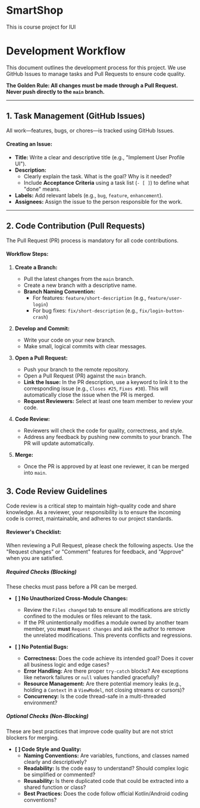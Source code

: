 # SmartShop
This is course project for IUI

# Development Workflow

This document outlines the development process for this project. We use GitHub Issues to manage tasks and Pull Requests to ensure code quality.

**The Golden Rule: All changes must be made through a Pull Request. Never push directly to the `main` branch.**

---

## 1. Task Management (GitHub Issues)

All work—features, bugs, or chores—is tracked using GitHub Issues.

#### Creating an Issue:

* **Title:** Write a clear and descriptive title (e.g., "Implement User Profile UI").
* **Description:**
    * Clearly explain the task. What is the goal? Why is it needed?
    * Include **Acceptance Criteria** using a task list (`- [ ]`) to define what "done" means.
* **Labels:** Add relevant labels (e.g., `bug`, `feature`, `enhancement`).
* **Assignees:** Assign the issue to the person responsible for the work.

---

## 2. Code Contribution (Pull Requests)

The Pull Request (PR) process is mandatory for all code contributions.

#### Workflow Steps:

1.  **Create a Branch:**
    * Pull the latest changes from the `main` branch.
    * Create a new branch with a descriptive name.
    * **Branch Naming Convention:**
        * For features: `feature/short-description` (e.g., `feature/user-login`)
        * For bug fixes: `fix/short-description` (e.g., `fix/login-button-crash`)

2.  **Develop and Commit:**
    * Write your code on your new branch.
    * Make small, logical commits with clear messages.

3.  **Open a Pull Request:**
    * Push your branch to the remote repository.
    * Open a Pull Request (PR) against the `main` branch.
    * **Link the Issue:** In the PR description, use a keyword to link it to the corresponding issue (e.g., `Closes #25`, `Fixes #30`). This will automatically close the issue when the PR is merged.
    * **Request Reviewers:** Select at least one team member to review your code.

4.  **Code Review:**
    * Reviewers will check the code for quality, correctness, and style.
    * Address any feedback by pushing new commits to your branch. The PR will update automatically.

5.  **Merge:**
    * Once the PR is approved by at least one reviewer, it can be merged into `main`.

## 3. Code Review Guidelines

Code review is a critical step to maintain high-quality code and share knowledge. As a reviewer, your responsibility is to ensure the incoming code is correct, maintainable, and adheres to our project standards.

#### Reviewer's Checklist:

When reviewing a Pull Request, please check the following aspects. Use the "Request changes" or "Comment" features for feedback, and "Approve" when you are satisfied.

##### **Required Checks (Blocking)**

These checks must pass before a PR can be merged.

*   **[ ] No Unauthorized Cross-Module Changes:**
    *   Review the `Files changed` tab to ensure all modifications are strictly confined to the modules or files relevant to the task.
    *   If the PR unintentionally modifies a module owned by another team member, you **must** `Request changes` and ask the author to remove the unrelated modifications. This prevents conflicts and regressions.

*   **[ ] No Potential Bugs:**
    *   **Correctness:** Does the code achieve its intended goal? Does it cover all business logic and edge cases?
    *   **Error Handling:** Are there proper `try-catch` blocks? Are exceptions like network failures or `null` values handled gracefully?
    *   **Resource Management:** Are there potential memory leaks (e.g., holding a `Context` in a `ViewModel`, not closing streams or cursors)?
    *   **Concurrency:** Is the code thread-safe in a multi-threaded environment?

##### **Optional Checks (Non-Blocking)**

These are best practices that improve code quality but are not strict blockers for merging.

*   **[ ] Code Style and Quality:**
    *   **Naming Conventions:** Are variables, functions, and classes named clearly and descriptively?
    *   **Readability:** Is the code easy to understand? Should complex logic be simplified or commented?
    *   **Reusability:** Is there duplicated code that could be extracted into a shared function or class?
    *   **Best Practices:** Does the code follow official Kotlin/Android coding conventions?